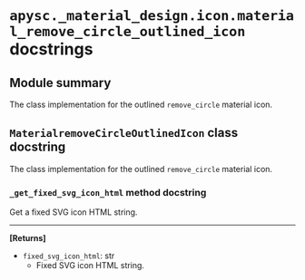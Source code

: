 # `apysc._material_design.icon.material_remove_circle_outlined_icon` docstrings

## Module summary

The class implementation for the outlined `remove_circle` material icon.

## `MaterialremoveCircleOutlinedIcon` class docstring

The class implementation for the outlined `remove_circle` material icon.

### `_get_fixed_svg_icon_html` method docstring

Get a fixed SVG icon HTML string.<hr>

**[Returns]**

- `fixed_svg_icon_html`: str
  - Fixed SVG icon HTML string.